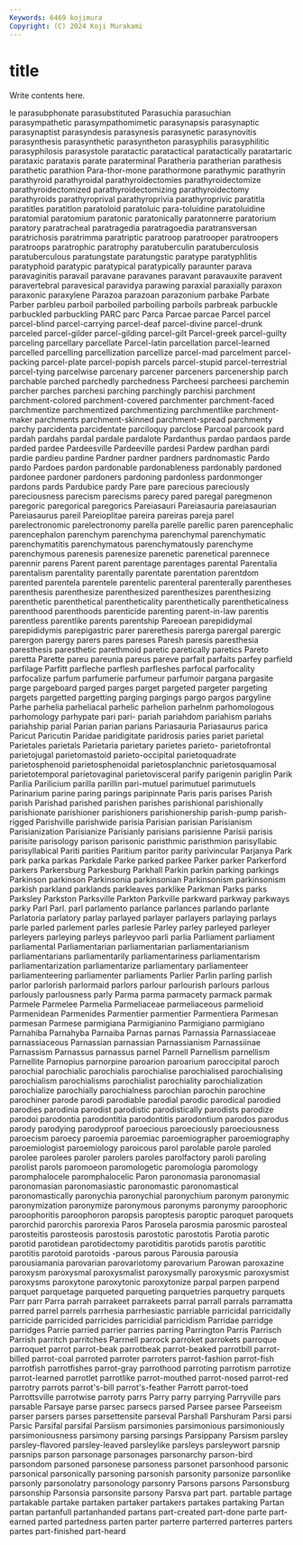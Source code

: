 ```yaml
---
Keywords: 6469 kojimura
Copyright: (C) 2024 Koji Murakami
---
```


# title

Write contents here.



le parasubphonate parasubstituted Parasuchia
parasuchian parasympathetic parasympathomimetic parasynapsis parasynaptic parasynaptist parasyndesis parasynesis parasynetic parasynovitis
parasynthesis parasynthetic parasyntheton parasyphilis parasyphilitic parasyphilosis parasystole paratactic paratactical paratactically
paratartaric parataxic parataxis parate paraterminal Paratheria paratherian parathesis parathetic parathion
Para-thor-mone parathormone parathymic parathyrin parathyroid parathyroidal parathyroidectomies parathyroidectomize parathyroidectomized parathyroidectomizing
parathyroidectomy parathyroids parathyroprival parathyroprivia parathyroprivic paratitla paratitles paratitlon paratoloid paratoluic
para-toluidine paratoluidine paratomial paratomium paratonic paratonically paratonnerre paratorium paratory paratracheal
paratragedia paratragoedia paratransversan paratrichosis paratrimma paratriptic paratroop paratrooper paratroopers paratroops
paratrophic paratrophy paratuberculin paratuberculosis paratuberculous paratungstate paratungstic paratype paratyphlitis paratyphoid
paratypic paratypical paratypically paraunter parava paravaginitis paravail paravane paravanes paravant
paravauxite paravent paravertebral paravesical paravidya parawing paraxial paraxially paraxon paraxonic
paraxylene Parazoa parazoan parazonium parbake Parbate Parber parbleu parboil parboiled
parboiling parboils parbreak parbuckle parbuckled parbuckling PARC parc Parca Parcae
parcae Parcel parcel parcel-blind parcel-carrying parcel-deaf parcel-divine parcel-drunk parceled parcel-gilder
parcel-gilding parcel-gilt Parcel-greek parcel-guilty parceling parcellary parcellate Parcel-latin parcellation parcel-learned
parcelled parcelling parcellization parcellize parcel-mad parcelment parcel-packing parcel-plate parcel-popish parcels
parcel-stupid parcel-terrestrial parcel-tying parcelwise parcenary parcener parceners parcenership parch parchable
parched parchedly parchedness Parcheesi parcheesi parchemin parcher parches parchesi parching
parchingly parchisi parchment parchment-colored parchment-covered parchmenter parchment-faced parchmentize parchmentized parchmentizing
parchmentlike parchment-maker parchments parchment-skinned parchment-spread parchmenty parchy parcidenta parcidentate parciloquy
parclose Parcoal parcook pard pardah pardahs pardal pardale pardalote Pardanthus
pardao pardaos parde parded pardee Pardeesville Pardeeville pardesi Pardew pardhan
pardi pardie pardieu pardine Pardner pardner pardners pardnomastic Pardo pardo
Pardoes pardon pardonable pardonableness pardonably pardoned pardonee pardoner pardoners pardoning
pardonless pardonmonger pardons pards Pardubice pardy Pare pare parecious pareciously
pareciousness parecism parecisms parecy pared paregal paregmenon paregoric paregorical paregorics
Pareiasauri Pareiasauria pareiasaurian Pareiasaurus pareil Pareioplitae pareira pareiras pareja parel
parelectronomic parelectronomy parella parelle parellic paren parencephalic parencephalon parenchym parenchyma
parenchymal parenchymatic parenchymatitis parenchymatous parenchymatously parenchyme parenchymous parenesis parenesize parenetic
parenetical parennece parennir parens Parent parent parentage parentages parental Parentalia
parentalism parentality parentally parentate parentation parentdom parented parentela parentele parentelic
parenteral parenterally parentheses parenthesis parenthesize parenthesized parenthesizes parenthesizing parenthetic parenthetical
parentheticality parenthetically parentheticalness parenthood parenthoods parenticide parenting parent-in-law parentis parentless
parentlike parents parentship Pareoean parepididymal parepididymis parepigastric parer parerethesis parerga
parergal parergic parergon parergy parers pares pareses Paresh paresis paresthesia
paresthesis paresthetic parethmoid paretic paretically paretics Pareto paretta Parette pareu
pareunia pareus pareve parfait parfaits parfey parfield parfilage Parfitt parfleche
parflesh parfleshes parfocal parfocality parfocalize parfum parfumerie parfumeur parfumoir pargana
pargasite parge pargeboard parged parges parget pargeted pargeter pargeting pargets
pargetted pargetting parging pargings pargo pargos pargyline Parhe parhelia parheliacal
parhelic parhelion parhelnm parhomologous parhomology parhypate pari pari- pariah pariahdom
pariahism pariahs pariahship parial Parian parian parians Pariasauria Pariasaurus parica
Paricut Paricutin Paridae paridigitate paridrosis paries pariet parietal Parietales parietals
Parietaria parietary parietes parieto- parietofrontal parietojugal parietomastoid parieto-occipital parietoquadrate parietosphenoid
parietosphenoidal parietosplanchnic parietosquamosal parietotemporal parietovaginal parietovisceral parify parigenin pariglin Parik
Parilia Parilicium parilla parillin pari-mutuel parimutuel parimutuels Parinarium parine paring
parings paripinnate Paris paris parises Parish parish Parishad parished parishen
parishes parishional parishionally parishionate parishioner parishioners parishionership parish-pump parish-rigged Parishville
parishwide parisia Parisian parisian Parisianism Parisianization Parisianize Parisianly parisians parisienne
Parisii parisis parisite parisology parison parisonic paristhmic paristhmion parisyllabic parisyllabical
Pariti parities Paritium paritor parity parivincular Parjanya Park park parka
parkas Parkdale Parke parked parkee Parker parker Parkerford parkers Parkersburg
Parkesburg Parkhall Parkin parkin parking parkings Parkinson parkinson Parkinsonia parkinsonian
Parkinsonism parkinsonism parkish parkland parklands parkleaves parklike Parkman Parks parks
Parksley Parkston Parksville Parkton Parkville parkward parkway parkways parky Parl
Parl. parl parlamento parlance parlances parlando parlante Parlatoria parlatory parlay
parlayed parlayer parlayers parlaying parlays parle parled parlement parles parlesie
Parley parley parleyed parleyer parleyers parleying parleys parleyvoo parli parlia
Parliament parliament parliamental Parliamentarian parliamentarian parliamentarianism parliamentarians parliamentarily parliamentariness parliamentarism
parliamentarization parliamentarize parliamentary parliamenteer parliamenteering parliamenter parliaments Parlier Parlin parling
parlish parlor parlorish parlormaid parlors parlour parlourish parlours parlous parlously
parlousness parly Parma parma parmacety parmack parmak Parmele Parmelee Parmelia
Parmeliaceae parmeliaceous parmelioid Parmenidean Parmenides Parmentier parmentier Parmentiera Parmesan parmesan
Parmese parmigiana Parmigianino Parmigiano parmigiano Parnahiba Parnahyba Parnaiba Parnas parnas
Parnassia Parnassiaceae parnassiaceous Parnassian parnassian Parnassianism Parnassiinae Parnassism Parnassus parnassus
parnel Parnell Parnellism parnellism Parnellite Parnopius parnorpine paroarion paroarium paroccipital
paroch parochial parochialic parochialis parochialise parochialised parochialising parochialism parochialisms parochialist
parochiality parochialization parochialize parochially parochialness parochian parochin parochine parochiner parode
parodi parodiable parodial parodic parodical parodied parodies parodinia parodist parodistic
parodistically parodists parodize parodoi parodontia parodontitia parodontitis parodontium parodos parodus
parody parodying parodyproof paroecious paroeciously paroeciousness paroecism paroecy paroemia paroemiac
paroemiographer paroemiography paroemiologist paroemiology paroicous parol parolable parole paroled parolee
parolees paroler parolers paroles parolfactory paroli paroling parolist parols paromoeon
paromologetic paromologia paromology paromphalocele paromphalocelic Paron paronomasia paronomasial paronomasian paronomasiastic
paronomastic paronomastical paronomastically paronychia paronychial paronychium paronym paronymic paronymization paronymize
paronymous paronyms paronymy paroophoric paroophoritis paroophoron paropsis paroptesis paroptic paroquet
paroquets parorchid parorchis parorexia Paros Parosela parosmia parosmic parosteal parosteitis
parosteosis parostosis parostotic parostotis Parotia parotic parotid parotidean parotidectomy parotiditis
parotids parotis parotitic parotitis parotoid parotoids -parous parous Parousia parousia
parousiamania parovarian parovariotomy parovarium Parowan paroxazine paroxysm paroxysmal paroxysmalist paroxysmally
paroxysmic paroxysmist paroxysms paroxytone paroxytonic paroxytonize parpal parpen parpend parquet
parquetage parqueted parqueting parquetries parquetry parquets Parr parr Parra parrah
parrakeet parrakeets parral parrall parrals parramatta parred parrel parrels parrhesia
parrhesiastic parriable parricidal parricidally parricide parricided parricides parricidial parricidism Parridae
parridge parridges Parrie parried parrier parries parring Parrington Parris Parrisch
Parrish parritch parritches Parrnell parrock parroket parrokets parroque parroquet parrot
parrot-beak parrotbeak parrot-beaked parrotbill parrot-billed parrot-coal parroted parroter parroters parrot-fashion
parrot-fish parrotfish parrotfishes parrot-gray parrothood parroting parrotism parrotize parrot-learned parrotlet
parrotlike parrot-mouthed parrot-nosed parrot-red parrotry parrots parrot's-bill parrot's-feather Parrott parrot-toed
Parrottsville parrotwise parroty parrs Parry parry parrying Parryville pars parsable
Parsaye parse parsec parsecs parsed Parsee parsee Parseeism parser parsers
parses parsettensite parseval Parshall Parshuram Parsi parsi Parsic Parsifal parsifal
Parsiism parsimonies parsimonious parsimoniously parsimoniousness parsimony parsing parsings Parsippany Parsism
parsley parsley-flavored parsley-leaved parsleylike parsleys parsleywort parsnip parsnips parson parsonage
parsonages parsonarchy parson-bird parsondom parsoned parsonese parsoness parsonet parsonhood parsonic
parsonical parsonically parsoning parsonish parsonity parsonize parsonlike parsonly parsonolatry parsonology
parsonry Parsons parsons Parsonsburg parsonship Parsonsia parsonsite parsony Parsva part
part. partable partage partakable partake partaken partaker partakers partakes partaking
Partan partan partanfull partanhanded partans part-created part-done parte part-earned parted
partedness parten parter parterre parterred parterres parters partes part-finished part-heard
